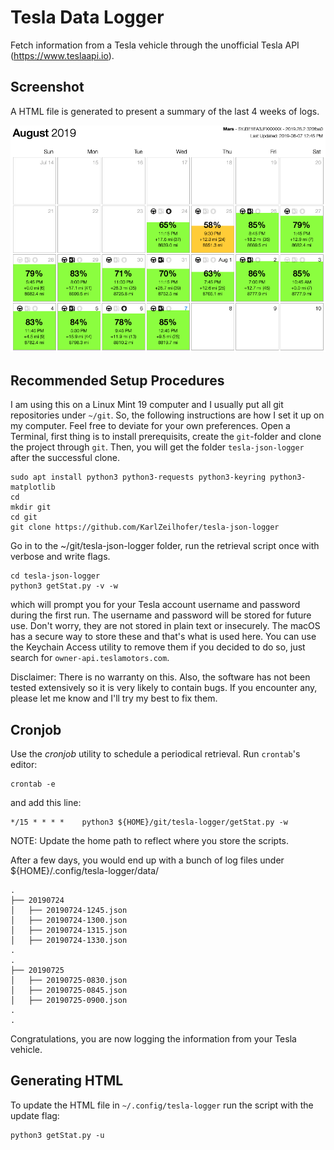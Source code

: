 Tesla Data Logger
===

Fetch information from a Tesla vehicle through the unofficial Tesla API (https://www.teslaapi.io).

## Screenshot

A HTML file is generated to present a summary of the last 4 weeks of logs.

![Figure](blob/screenshot.png)

## Recommended Setup Procedures

I am using this on a Linux Mint 19 computer and I usually put all git repositories under `~/git`. So, the following instructions are how I set it up on my computer. Feel free to deviate for your own preferences. Open a Terminal, first thing is to install prerequisits, create the `git`-folder and clone the project through `git`. Then, you will get the folder `tesla-json-logger` after the successful clone.
```shell
sudo apt install python3 python3-requests python3-keyring python3-matplotlib
cd
mkdir git
cd git
git clone https://github.com/KarlZeilhofer/tesla-json-logger
```

Go in to the ~/git/tesla-json-logger folder, run the retrieval script once with verbose and write flags.
```shell
cd tesla-json-logger
python3 getStat.py -v -w
```
which will prompt you for your Tesla account username and password during the first run. The username and password will be stored for future use. Don't worry, they are not stored in plain text or insecurely. The macOS has a secure way to store these and that's what is used here. You can use the Keychain Access utility to remove them if you decided to do so, just search for `owner-api.teslamotors.com`.

Disclaimer: There is no warranty on this. Also, the software has not been tested extensively so it is very likely to contain bugs. If you encounter any, please let me know and I'll try my best to fix them.

## Cronjob

Use the _cronjob_ utility to schedule a periodical retrieval. Run `crontab`'s editor:
```shell
crontab -e
```
and add this line:
```
*/15 * * * *    python3 ${HOME}/git/tesla-logger/getStat.py -w
```


NOTE: Update the home path to reflect where you store the scripts.

After a few days, you would end up with a bunch of log files under ${HOME}/.config/tesla-logger/data/

```
.
├── 20190724
│   ├── 20190724-1245.json
│   ├── 20190724-1300.json
│   ├── 20190724-1315.json
│   ├── 20190724-1330.json
.
.
├── 20190725
│   ├── 20190725-0830.json
│   ├── 20190725-0845.json
│   ├── 20190725-0900.json
.
.
```

Congratulations, you are now logging the information from your Tesla vehicle.

## Generating HTML
To update the HTML file in `~/.config/tesla-logger` run the script with the update flag:
```shell
python3 getStat.py -u
```

